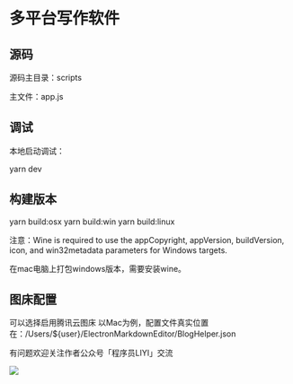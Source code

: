# 多平台写作软件

## 源码

源码主目录：scripts

主文件：app.js



## 调试

本地启动调试：

yarn dev



## 构建版本

yarn build:osx
yarn build:win
yarn build:linux

注意：Wine is required to use the appCopyright, appVersion, buildVersion, icon, and 
win32metadata parameters for Windows targets.

在mac电脑上打包windows版本，需要安装wine。



## 图床配置

可以选择启用腾讯云图床
以Mac为例，配置文件真实位置在：/Users/${user}/ElectronMarkdownEditor/BlogHelper.json 


有问题欢迎关注作者公众号「程序员LIYI」交流

![](https://gitee.com/rxyk/weapp-practice/raw/master/slogon.png)